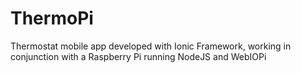 # ThermoPi
Thermostat mobile app developed with Ionic Framework, working in conjunction with a Raspberry Pi running NodeJS and WebIOPi
